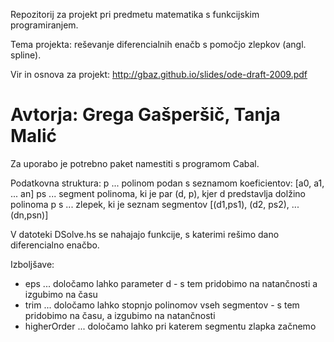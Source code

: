 Repozitorij za projekt pri predmetu matematika s funkcijskim programiranjem.

Tema projekta: reševanje diferencialnih enačb s pomočjo zlepkov (angl. spline).

Vir in osnova za projekt: http://gbaz.github.io/slides/ode-draft-2009.pdf

Avtorja: Grega Gašperšič, Tanja Malić
=============================================================================================

Za uporabo je potrebno paket namestiti s programom Cabal.

Podatkovna struktura:
p    ... polinom podan s seznamom koeficientov: [a0, a1, ... an]
ps   ... segment polinoma, ki je par (d, p), kjer d predstavlja dolžino polinoma p
s    ... zlepek, ki je seznam segmentov [(d1,ps1), (d2, ps2), ... (dn,psn)]

V datoteki DSolve.hs se nahajajo funkcije, s katerimi rešimo dano diferencialno enačbo.

Izboljšave:
- eps  ... določamo lahko parameter d - s tem pridobimo na natančnosti a izgubimo na času
- trim ... določamo lahko stopnjo polinomov vseh segmentov - s tem pridobimo na času, a izgubimo na natančnosti
- higherOrder ... določamo lahko pri katerem segmentu zlapka začnemo


